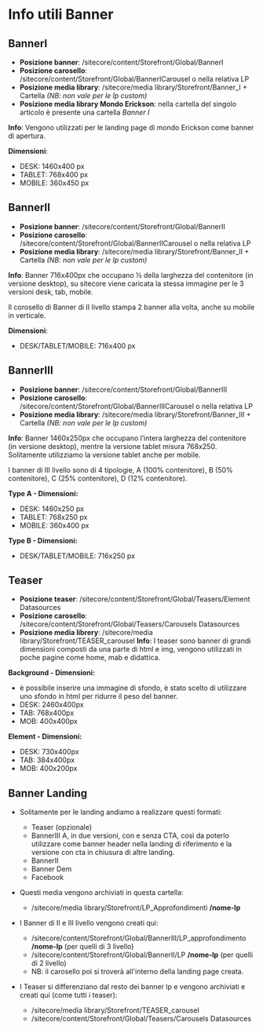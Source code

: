 # Info utili Banner


## BannerI

- **Posizione banner**: /sitecore/content/Storefront/Global/BannerI
- **Posizione carosello**: /sitecore/content/Storefront/Global/BannerICarousel o nella relativa LP
- **Posizione media library**: /sitecore/media library/Storefront/Banner_I + Cartella *(NB: non vale per le lp custom)*
- **Posizione media library Mondo Erickson**: nella cartella del singolo articolo è presente una cartella *Banner I*


**Info**: Vengono utilizzati per le landing page di mondo Erickson come banner di apertura.

**Dimensioni**:
- DESK: 1460x400 px
- TABLET: 768x400 px
- MOBILE: 360x450 px



## BannerII

- **Posizione banner**: /sitecore/content/Storefront/Global/BannerII
- **Posizione carosello**: /sitecore/content/Storefront/Global/BannerIICarousel o nella relativa LP
- **Posizione media library**: /sitecore/media library/Storefront/Banner_II + Cartella *(NB: non vale per le lp custom)*


**Info**: Banner 716x400px che occupano ½ della larghezza del contenitore (in versione desktop), su sitecore viene caricata la stessa immagine per le 3 versioni desk, tab, mobile. 

Il corosello di Banner di II livello stampa 2 banner alla volta, anche su mobile in verticale.

**Dimensioni**:
- DESK/TABLET/MOBILE: 716x400 px



## BannerIII

- **Posizione banner**: /sitecore/content/Storefront/Global/BannerIII
- **Posizione carosello**: /sitecore/content/Storefront/Global/BannerIIICarousel o nella relativa LP
- **Posizione media library**: /sitecore/media library/Storefront/Banner_III + Cartella *(NB: non vale per le lp custom)*

**Info**: Banner 1460x250px che occupano l’intera larghezza del contenitore (in versione desktop), mentre la versione tablet misura 768x250. Solitamente utilizziamo la versione tablet anche per mobile.

I banner di III livello sono di 4 tipologie, A (100% contenitore), B (50% contenitore), C (25% contenitore), D (12% contenitore).


**Type A - Dimensioni:**
- DESK: 1460x250 px
- TABLET: 768x250 px
- MOBILE: 360x400 px
 
**Type B - Dimensioni:**
- DESK/TABLET/MOBILE: 716x250 px



## Teaser

- **Posizione teaser**: /sitecore/content/Storefront/Global/Teasers/Element Datasources
- **Posizione carosello**: /sitecore/content/Storefront/Global/Teasers/Carousels Datasources
- **Posizione media librery**: /sitecore/media library/Storefront/TEASER_carousel
**Info**: I teaser sono banner di grandi dimensioni composti da una parte di html e img, vengono utilizzati in poche pagine come home, mab e didattica.


**Background - Dimensioni:**
- è possibile inserire una immagine di sfondo, è stato scelto di utilizzare uno sfondo in html per ridurre il peso del banner.
- DESK: 2460x400px
- TAB: 768x400px
- MOB: 400x400px


**Element - Dimensioni:**
- DESK: 730x400px
- TAB: 384x400px
- MOB: 400x200px



## Banner Landing 

- Solitamente per le landing andiamo a realizzare questi formati:
  - Teaser (opzionale)
  - BannerIII A, in due versioni, con e senza CTA, così da poterlo utilizzare come banner header nella landing di riferimento e la versione con cta in chiusura di altre landing.
  - BannerII
  - Banner Dem
  - Facebook
  
- Questi media vengono archiviati in questa cartella:
  - /sitecore/media library/Storefront/LP_Approfondimenti **/nome-lp**
- I Banner di II e III livello vengono creati qui:
  - /sitecore/content/Storefront/Global/BannerIII/LP_approfondimento **/nome-lp** (per quelli di 3 livello)
  - /sitecore/content/Storefront/Global/BannerII/LP **/nome-lp** (per quelli di 2 livello)
  - NB: il carosello poi si troverà all'interno della landing page creata.

- I Teaser si differenziano dal resto dei banner lp e vengono archiviati e creati qui (come tutti i teaser):
  - /sitecore/media library/Storefront/TEASER_carousel
  - /sitecore/content/Storefront/Global/Teasers/Carousels Datasources